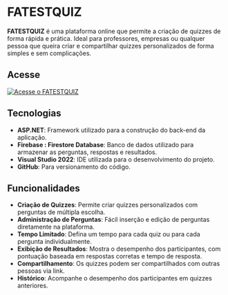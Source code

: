# FATESTQUIZ

**FATESTQUIZ** é uma plataforma online que permite a criação de quizzes de forma rápida e prática. Ideal para professores, empresas ou qualquer pessoa que queira criar e compartilhar quizzes personalizados de forma simples e sem complicações.

## Acesse
[![Acesse o FATESTQUIZ](https://img.shields.io/badge/Acesse%20o%20FATESTQUIZ-blue?style=for-the-badge)](https://fastest-quiz-c0csfsbubwd7htcw.brazilsouth-01.azurewebsites.net/)

## Tecnologias

- **ASP.NET**: Framework utilizado para a construção do back-end da aplicação.
- **Firebase : Firestore Database**: Banco de dados utilizado para armazenar as perguntas, respostas e resultados.
- **Visual Studio 2022**: IDE utilizada para o desenvolvimento do projeto.
- **GitHub**: Para versionamento do código.

## Funcionalidades

- **Criação de Quizzes**: Permite criar quizzes personalizados com perguntas de múltipla escolha.
- **Administração de Perguntas**: Fácil inserção e edição de perguntas diretamente na plataforma.
- **Tempo Limitado**: Defina um tempo para cada quiz ou para cada pergunta individualmente.
- **Exibição de Resultados**: Mostra o desempenho dos participantes, com pontuação baseada em respostas corretas e tempo de resposta.
- **Compartilhamento**: Os quizzes podem ser compartilhados com outras pessoas via link.
- **Histórico**: Acompanhe o desempenho dos participantes em quizzes anteriores.
